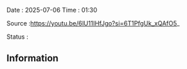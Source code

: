 Date : 2025-07-06  Time : 01:30

Source :https://youtu.be/6lU11IHfJgo?si=6T1PfgUk_xQAfO5_

Status : 
## Information

